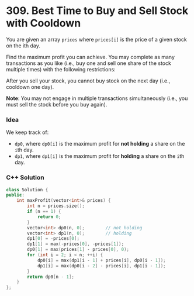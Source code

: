 # 309. Best Time to Buy and Sell Stock with Cooldown

You are given an array `prices` where `prices[i]` is the price of a given stock on the ith day.

Find the maximum profit you can achieve. You may complete as many transactions as you like (i.e., buy one and sell one share of the stock multiple times) with the following restrictions:

After you sell your stock, you cannot buy stock on the next day (i.e., cooldown one day).

**Note**: You may not engage in multiple transactions simultaneously (i.e., you must sell the stock before you buy again).

### Idea

We keep track of:
- `dp0`, where `dp0[i]` is the maximum profit for **not holding** a share on the `i`th day.
- `dp1`, where `dp1[i]` is the maximum profit for **holding** a share on the `i`th day.

### C++ Solution

```cpp
class Solution {
public:
    int maxProfit(vector<int>& prices) {
        int n = prices.size();
        if (n == 1) {
            return 0;
        }
        vector<int> dp0(n, 0);        // not holding
        vector<int> dp1(n, 0);        // holding
        dp1[0] = -prices[0];
        dp1[1] = max(-prices[0], -prices[1]);
        dp0[1] = max(prices[1] - prices[0], 0);
        for (int i = 2; i < n; ++i) {
            dp0[i] = max(dp1[i - 1] + prices[i], dp0[i - 1]);
            dp1[i] = max(dp0[i - 2] - prices[i], dp1[i - 1]);
        }
        return dp0[n - 1];
    }
};
```
